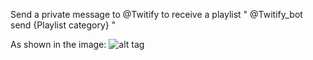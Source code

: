 Send a private message to @Twitify to receive a playlist
" @Twitify_bot send {Playlist category} "

As shown in the image:
    ![alt tag](https://prnt.sc/1qcuh6q)

